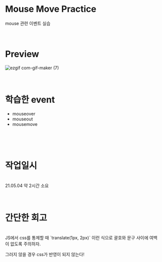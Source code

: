# Mouse Move Practice
mouse 관련 이벤트 실습
<br>
<br>
<br>
# Preview

![ezgif com-gif-maker (7)](https://user-images.githubusercontent.com/76423949/116991590-ba800980-ad0f-11eb-91c7-b4932b25ecc6.gif)
<br>
<br>
<br>
# 학습한 event
- mouseover
- mouseout
- mousemove
<br>
<br>
<br>

# 작업일시
<br>
21.05.04 약 2시간 소요
<br>
<br>
<br>

# 간단한 회고
<br>
JS에서 css를 통제할 때 `translate(1px, 2px)` 이런 식으로 괄호와 문구 사이에 여백이 없도록 주의하자.

그러지 않을 경우 css가 반영이 되지 않는다!


